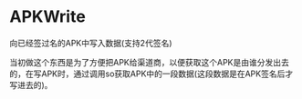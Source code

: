 # APKWrite
向已经签过名的APK中写入数据(支持2代签名)

当初做这个东西是为了方便把APK给渠道商，以便获取这个APK是由谁分发出去的，在写APK时，通过调用so获取APK中的一段数据(这段数据是在APK签名后才写进去的)。